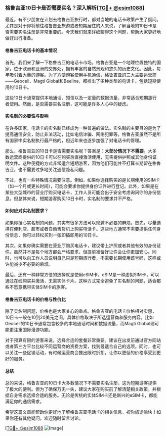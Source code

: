 ### 格鲁吉亚10日卡是否需要实名？深入解析[[TG💪+ @esim1088](https://t.me/s/esim1088)]

最近，有不少朋友在计划去格鲁吉亚旅行时，都对当地的电话卡政策产生了疑问。尤其是对于即将前往格鲁吉亚旅游或者短期居住的人来说，了解当地的10日卡是否需要实名注册是非常重要的。今天我们就来详细聊聊这个问题，帮助大家更好地做好出行准备。

#### 格鲁吉亚电话卡的基本情况

首先，我们来了解一下格鲁吉亚的电话卡市场。格鲁吉亚是一个地理位置独特的国家，位于欧洲和亚洲的交界处，拥有丰富的自然景观和悠久的历史文化。因此，每年吸引着大量的游客。为了方便游客使用手机通信，格鲁吉亚的三大主要运营商——Geocell、Magti Global和Beeline，都推出了多种类型的电话卡，包括短期使用的10日卡。

这些10日卡通常提供本地通话、短信以及一定量的数据流量，非常适合短期旅行者使用。然而，是否需要实名注册，这可能是许多人心中的疑虑。

#### 实名制的必要性与影响

在许多国家，电话卡的实名制已经成为一种普遍的做法。实名制的主要目的是为了提高通信安全，防止非法活动，比如电信诈骗、网络犯罪等。格鲁吉亚虽然不是所有国家中实名制执行最严格的，但近年来也逐步加强了对电话卡的管理。

那么，格鲁吉亚的10日卡是否需要实名呢？答案是：**大部分情况下不需要**。大多数运营商提供的10日卡可以在购买后直接激活使用，无需提供护照或其他身份证明文件。这种便捷的方式非常适合短期游客，因为他们可能并不打算长期留在格鲁吉亚，也不需要过多地关注通信隐私问题。

不过，也有一些特殊情况需要注意。例如，如果你选择购买的是长期使用的SIM卡（如一个月或更长时间），可能会要求你提供身份证件进行登记。此外，如果是在某些大型城市的营业厅购买电话卡，工作人员可能会出于安全考虑询问你的身份信息。但总体来说，短期游客购买10日卡时，实名制的要求并不严格。

#### 如何应对实名制要求？

如果你担心实名制的问题，其实有很多方法可以规避不必要的麻烦。首先，尽量选择在便利店、超市或者自动售货机上购买电话卡。这些地方通常不需要提供任何身份信息，你可以轻松买到一张即插即用的10日卡。

其次，如果你确实需要在营业厅购买电话卡，建议带上护照或者其他有效的身份证件。虽然并不是每个地方都会严格要求，但提前准备好证件会让你更加安心。同时，也可以向工作人员说明自己只是短期旅行者，不需要长期使用该号码，这样或许能减少不必要的麻烦。

最后，还有一种非常方便的选择就是使用eSIM卡。eSIM是一种虚拟SIM卡，可以通过在线购买并激活，无需实体卡片。这种方式完全避免了实名制的问题，适合那些不愿意携带实体SIM卡的旅客。

#### 格鲁吉亚电话卡的价格与性价比

除了实名制问题，价格也是大家关心的重点。格鲁吉亚的电话卡价格相对实惠，10日卡一般在10到20美元之间，具体价格取决于所选运营商和服务内容。比如Geocell的10日卡通常包含较多的本地通话时间和数据流量，而Magti Global则可能更注重国际漫游功能。

对于预算有限的游客来说，选择合适的套餐非常重要。建议在出发前通过官方网站或者第三方平台比较不同运营商的资费方案，找到最适合自己的选项。同时，也可以关注一些促销活动，有时候运营商会推出限时折扣，让你以更低的价格享受到更好的服务。

#### 总结

总的来说，格鲁吉亚的10日卡大多数情况下不需要实名注册，这为短期游客提供了极大的便利。但为了确保万无一失，建议大家在购买前了解清楚相关政策，并根据自身需求选择合适的服务。无论是传统的实体SIM卡还是新兴的eSIM卡，都能满足你的通信需求。

希望这篇文章能帮助你更好地了解格鲁吉亚电话卡的相关信息，祝你旅途愉快！如果你还有其他疑问，欢迎随时留言讨论。

[[TG💪+ @esim1088](https://t.me/s/esim1088) ![Image](https://i.postimg.cc/4NQfJmqS/Snipaste-2025-05-13-00-14-12.png)]